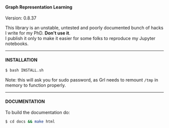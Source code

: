 #### Graph Representation Learning

Version: 0.8.37   

This library is an unstable, untested and poorly documented bunch of hacks I write for my PhD. **Don't use it**.   
I publish it only to make it easier for some folks to reproduce my Jupyter notebooks.  

---

#### INSTALLATION

```bash
$ bash INSTALL.sh
```

Note: this will ask you for sudo password, as Grl needs to remount `/tmp` in memory
to function properly. 

---

#### DOCUMENTATION

To build the documentation do: 
```bash
$ cd docs && make html
```
